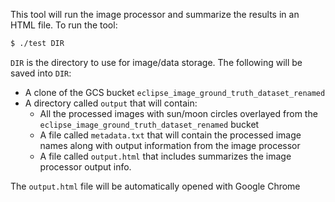 This tool will run the image processor and summarize the results in an HTML file. To run the tool:

```bash
$ ./test DIR
```
 `DIR` is the directory to use for image/data storage. The following will be saved into `DIR`:
 
 - A clone of the GCS bucket `eclipse_image_ground_truth_dataset_renamed`
 - A directory called `output` that will contain:
   - All the processed images with sun/moon circles overlayed from the `eclipse_image_ground_truth_dataset_renamed` bucket
   - A file called `metadata.txt` that will contain the processed image names along with output information from the image processor
   - A file called `output.html` that includes summarizes the image processor output info.

The `output.html` file will be automatically opened with Google Chrome
